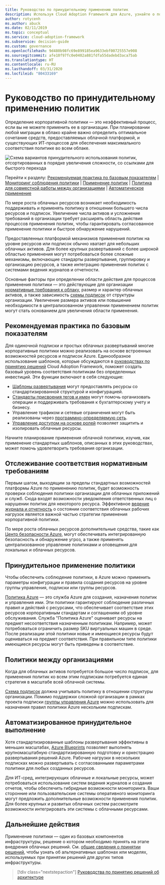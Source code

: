 ```yaml
---
title: Руководство по принудительному применению политик
description: Используя Cloud Adoption Framework для Azure, узнайте о подписках с принудительным применением политик в качестве основного приоритета при миграции в Azure.
author: rotycenh
ms.author: abuck
ms.date: 02/11/2019
ms.topic: conceptual
ms.service: cloud-adoption-framework
ms.subservice: decision-guide
ms.custom: governance
ms.openlocfilehash: 9d480b98fc69e899185ea9633ebf00725557e908
ms.sourcegitcommit: afe10f97fc0e0402a881fdfa55dadebd3aca75ab
ms.translationtype: HT
ms.contentlocale: ru-RU
ms.lasthandoff: 03/31/2020
ms.locfileid: "80433169"
---
```

# <a name="policy-enforcement-decision-guide"></a>Руководство по принудительному применению политик

Определение корпоративной политики — это неэффективный процесс, если вы не можете применить ее в организации. При планировании любой миграции в облако крайне важно определить оптимальное сочетание средств, предоставляемых облачной платформой, и существующих ИТ-процессов для обеспечения максимального соответствия политике во всем облаке.

![Схема вариантов принудительного использования политик, отсортированных в порядке увеличения сложности, со ссылками для быстрого перехода](../../_images/decision-guides/decision-guide-policy-enforcement.png)

Перейти к разделу: [Рекомендуемая практика по базовым показателям](#baseline-best-practices) | [Мониторинг соблюдения политики](#policy-compliance-monitoring) | [Применение политик](#policy-enforcement) | [Политика для совместной работы между организациями](#cross-organization-policy) | [Автоматическое применение](#automated-enforcement)

По мере роста облачных ресурсов возникает необходимость поддерживать и применять политику в отношении большего числа ресурсов и подписок. Увеличение числа активов и усложнение требований в организации требует расширять область действия процессов применения политик, чтобы гарантировать согласованное применение политики и быстрое обнаружение нарушений.

Предоставленных платформой механизмов применения политик на уровне ресурсов или подписок обычно хватает для небольших облачных активов. Для более крупных развертываний с более широкой областью применения могут потребоваться более сложные механизмы, включающие стандарты развертывания, группировку и организацию ресурсов, а также интеграцию применения политик с системами ведения журналов и отчетности.

Основные факторы при определении области действия для процессов применения политики — это действующие для организации [нормативные требования к облаку](../../govern/index.md), размер и характер облачных активов, а также зависимость [схемы подписок](../subscriptions/index.md) от структуры организации. Увеличение размера активов или повышение необходимости в централизованном управлении применением политик могут стать основанием для увеличения области применения.

## <a name="baseline-best-practices"></a>Рекомендуемая практика по базовым показателям

Для одиночной подписки и простых облачных развертываний многие корпоративные политики можно реализовать на основе встроенных возможностей ресурсов и подписок Azure. Единообразное использование шаблонов, которые обсуждаются в [руководствах по принятию решений](../index.md) Cloud Adoption Framework, поможет создать базовый уровень соответствия политикам без определенных инвестиций. Эти функции включают в себя следующие:

- [Шаблоны развертывания](../resource-consistency/index.md) могут предоставлять ресурсы со стандартизированной структурой и конфигурацией.
- [Стандарты присвоения тегов и имен](../resource-tagging/index.md) могут помочь организовать операции и поддерживать требования к бухгалтерскому учету и бизнесу.
- Управление трафиком и сетевые ограничения могут быть реализованы через [программно-определяемую сеть](../software-defined-network/index.md).
- [Управление доступом на основе ролей](../identity/index.md) позволяет защитить и изолировать облачные ресурсы.

Начните планирование применения облачной политики, изучив, как применение стандартных шаблонов, описанных в этих руководствах, может помочь удовлетворить требования организации.

## <a name="policy-compliance-monitoring"></a>Отслеживание соответствия нормативным требованиям

Первым шагом, выходящим за пределы стандартных возможностей платформы Azure по применению политик, будет возможность проверки соблюдения политики организации для облачных приложений и служб. Сюда входят возможности уведомления ответственных лиц о нарушении политик для некоторого ресурса. Эффективное [ведение журнала и отчетность](../logging-and-reporting/index.md) о состоянии соответствия облачных рабочих нагрузок является важной частью стратегии применения корпоративной политики.

По мере роста облачных ресурсов дополнительные средства, такие как [Центр безопасности Azure](https://docs.microsoft.com/azure/security-center), могут обеспечивать интегрированную безопасность и обнаружение угроз, а также применять централизованное управление политиками и оповещения для локальных и облачных ресурсов.

## <a name="policy-enforcement"></a>Принудительное применение политики

Чтобы обеспечить соблюдение политики, в Azure можно применить параметры конфигурации и правила создания ресурсов на уровне группы управления, подписки или группы ресурсов.

[Политика Azure](https://docs.microsoft.com/azure/governance/policy/overview) — это служба Azure для создания, назначения политик и управления ими. Эти политики гарантируют соблюдение различных правил и действий с ресурсами, что обеспечивает соответствие этих ресурсов корпоративным стандартам и соглашениям об уровне обслуживания. Служба "Политика Azure" оценивает ресурсы на предмет несоответствия назначенным политикам. Например, может потребоваться ограничить размер SKU виртуальных машин в среде. После реализации этой политики новые и имеющиеся ресурсы будут оцениваться на предмет соответствия. При правильном типе политики имеющиеся ресурсы могут быть приведены в соответствие.

## <a name="cross-organization-policy"></a>Политики между организациями

Когда для облачных активов потребуется большое число подписок, для применения политик ко всем этим подпискам потребуется единая стратегия в масштабе всей облачной системы.

[Схема подписок](../subscriptions/index.md) должна учитывать политику в отношении структуры организации. Помимо поддержки сложной организации в рамках проекта подписки [группы управления Azure](../../ready/azure-best-practices/organize-subscriptions.md) можно использовать для назначения правил политики Azure нескольким подпискам.

## <a name="automated-enforcement"></a>Автоматизированное принудительное выполнение

Хотя стандартизированные шаблоны развертывания эффективны в меньших масштабах, [Azure Blueprints](https://docs.microsoft.com/azure/governance/blueprints/overview) позволяет выполнять крупномасштабную стандартизированную подготовку и оркестрацию развертывания решений Azure. Рабочие нагрузки в нескольких подписках можно развертывать с согласованными параметрами политики для любых созданных ресурсов.

Для ИТ-сред, интегрирующих облачные и локальные ресурсы, может потребоваться использование систем ведения журналов и создания отчетов, чтобы обеспечить гибридные возможности мониторинга. Ваши сторонние или пользовательские системы оперативного мониторинга могут предложить дополнительные возможности применения политик. Для более крупных и развитых облачных систем рассмотрите возможности интегрировать эти системы с облачными ресурсами.

## <a name="next-steps"></a>Дальнейшие действия

Применение политики — один из базовых компонентов инфраструктуры, решение о котором необходимо принять на этапе внедрения облачных решений. См. [общие сведения о принятии решений](../index.md), чтобы узнать об альтернативных шаблонах или моделях, используемых при принятии решений для других типов инфраструктуры.

> [!div class="nextstepaction"]
> [Руководства по принятию решений об архитектуре](../index.md)
